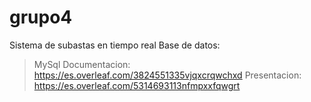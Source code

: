 # grupo4
Sistema de subastas en tiempo real
Base de datos:
>MySql
Documentacion:
>https://es.overleaf.com/3824551335vjqxcrqwchxd
Presentacion:
>https://es.overleaf.com/5314693113nfmpxxfqwgrt
